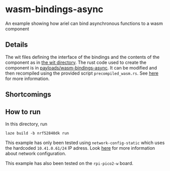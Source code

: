 # wasm-bindings-async

An example showing how ariel can bind asynchronous functions to a wasm component

## Details

The wit files defining the interface of the bindings and the contents of the component as in [the wit directory](../../wit/). The rust code used to create the component is in [payloads/wasm-bindings-async](../../payloads/wasm-bindings-async/). It can be modified and then recompiled using the provided script `precompiled_wasm.rs`. See [here](../../README.md#compiling-or-recompiling-payloads) for more information.

## Shortcomings


## How to run

In this directory, run

    laze build -b nrf52840dk run

This example has only been tested using `network-config-static` which uses the hardcoded `10.41.0.61/24` IP adress.
Look [here](../README.md#networking) for more information about network configuration.

This example has also been tested on the `rpi-pico2-w` board.